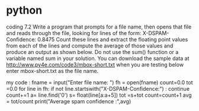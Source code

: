 # python
coding 
7.2 Write a program that prompts for a file name, then opens that file and reads through the file, looking for lines of the form:
X-DSPAM-Confidence:    0.8475
Count these lines and extract the floating point values from each of the lines and compute the average of those values and produce an output as shown below. Do not use the sum() function or a variable named sum in your solution.
You can download the sample data at http://www.py4e.com/code3/mbox-short.txt when you are testing below enter mbox-short.txt as the file name.


my code :
fname = input("Enter file name: ")
fh = open(fname)
count=0.0
tot =0.0
for line in fh:
    if not line.startswith("X-DSPAM-Confidence:") : 
        continue
        count+=1
        a= line.find('0')
        s= float(line[a:a+5])
        tot =s+tot
        count=count+1
        avg = tot/count
        print("Average spam confidence :",avg)
    
